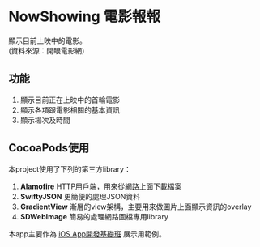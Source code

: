 # NowShowing 電影報報
顯示目前上映中的電影。  
(資料來源：開眼電影網)

## 功能
1. 顯示目前正在上映中的首輪電影
2. 顯示各項跟電影相關的基本資訊
3. 顯示場次及時間

## CocoaPods使用
本project使用了下列的第三方library：

1. __Alamofire__ HTTP用戶端，用來從網路上面下載檔案
2. __SwiftyJSON__ 更簡便的處理JSON資料
3. __GradientView__ 漸層的view架構，主要用來做圖片上面顯示資訊的overlay
4. __SDWebImage__ 簡易的處理網路圖檔專用library

本app主要作為 [iOS App開發基礎班](https://www.csie.ntu.edu.tw/train/?page=course_info.html&courseid=1548) 展示用範例。
